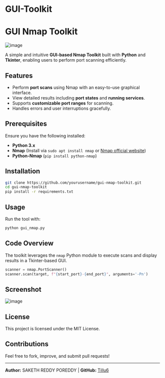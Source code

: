 # GUI-Toolkit
# GUI Nmap Toolkit

![image](https://github.com/user-attachments/assets/c05e77b6-177b-466c-9fea-a5bb9524e50c)


A simple and intuitive **GUI-based Nmap Toolkit** built with **Python** and **Tkinter**, enabling users to perform port scanning efficiently.

## Features
- Perform **port scans** using Nmap with an easy-to-use graphical interface.
- View detailed results including **port states** and **running services**.
- Supports **customizable port ranges** for scanning.
- Handles errors and user interruptions gracefully.

## Prerequisites
Ensure you have the following installed:
- **Python 3.x**
- **Nmap** (Install via `sudo apt install nmap` or [Nmap official website](https://nmap.org/))
- **Python-Nmap** (`pip install python-nmap`)

## Installation
```bash
git clone https://github.com/yourusername/gui-nmap-toolkit.git
cd gui-nmap-toolkit
pip install -r requirements.txt
```

## Usage
Run the tool with:
```bash
python gui_nmap.py
```

## Code Overview
The toolkit leverages the `nmap` Python module to execute scans and display results in a Tkinter-based GUI.

```python
scanner = nmap.PortScanner()
scanner.scan(target, f"{start_port}-{end_port}", arguments='-Pn')
```

## Screenshot
![image](https://github.com/user-attachments/assets/a487816c-cda0-44b4-8641-4c92c153587d)


## License
This project is licensed under the MIT License.

## Contributions
Feel free to fork, improve, and submit pull requests!

---
**Author:** SAKETH REDDY POREDDY | **GitHub:** [Tillu6](https://github.com/Tillu6)

